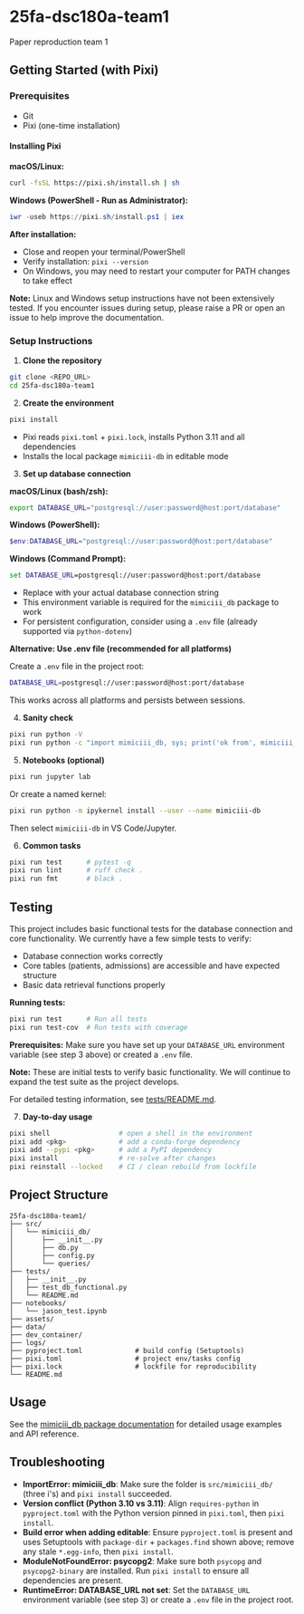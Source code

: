 # 25fa-dsc180a-team1
Paper reproduction team 1

## Getting Started (with Pixi)

### Prerequisites
- Git
- Pixi (one-time installation)

#### Installing Pixi

**macOS/Linux:**
```bash
curl -fsSL https://pixi.sh/install.sh | sh
```

**Windows (PowerShell - Run as Administrator):**
```powershell
iwr -useb https://pixi.sh/install.ps1 | iex
```

**After installation:**
- Close and reopen your terminal/PowerShell
- Verify installation: `pixi --version`
- On Windows, you may need to restart your computer for PATH changes to take effect

**Note:** Linux and Windows setup instructions have not been extensively tested. If you encounter issues during setup, please raise a PR or open an issue to help improve the documentation.

### Setup Instructions

1) **Clone the repository**
```bash
git clone <REPO_URL>
cd 25fa-dsc180a-team1
```

2) **Create the environment**
```bash
pixi install
```
- Pixi reads `pixi.toml` + `pixi.lock`, installs Python 3.11 and all dependencies
- Installs the local package `mimiciii-db` in editable mode

3) **Set up database connection**

**macOS/Linux (bash/zsh):**
```bash
export DATABASE_URL="postgresql://user:password@host:port/database"
```

**Windows (PowerShell):**
```powershell
$env:DATABASE_URL="postgresql://user:password@host:port/database"
```

**Windows (Command Prompt):**
```cmd
set DATABASE_URL=postgresql://user:password@host:port/database
```

- Replace with your actual database connection string
- This environment variable is required for the `mimiciii_db` package to work
- For persistent configuration, consider using a `.env` file (already supported via `python-dotenv`)

**Alternative: Use .env file (recommended for all platforms)**

Create a `.env` file in the project root:
```bash
DATABASE_URL=postgresql://user:password@host:port/database
```

This works across all platforms and persists between sessions.

4) **Sanity check**
```bash
pixi run python -V
pixi run python -c "import mimiciii_db, sys; print('ok from', mimiciii_db.__file__); print(sys.executable)"
```

5) **Notebooks (optional)**
```bash
pixi run jupyter lab
```

Or create a named kernel:
```bash
pixi run python -m ipykernel install --user --name mimiciii-db
```
Then select `mimiciii-db` in VS Code/Jupyter.

6) **Common tasks**
```bash
pixi run test      # pytest -q
pixi run lint      # ruff check .
pixi run fmt       # black .
```

## Testing

This project includes basic functional tests for the database connection and core functionality. We currently have a few simple tests to verify:

- Database connection works correctly
- Core tables (patients, admissions) are accessible and have expected structure
- Basic data retrieval functions properly

**Running tests:**
```bash
pixi run test      # Run all tests
pixi run test-cov  # Run tests with coverage
```

**Prerequisites:**
Make sure you have set up your `DATABASE_URL` environment variable (see step 3 above) or created a `.env` file.

**Note:** These are initial tests to verify basic functionality. We will continue to expand the test suite as the project develops.

For detailed testing information, see [tests/README.md](tests/README.md).

7) **Day-to-day usage**
```bash
pixi shell                 # open a shell in the environment
pixi add <pkg>             # add a conda-forge dependency
pixi add --pypi <pkg>      # add a PyPI dependency
pixi install               # re-solve after changes
pixi reinstall --locked    # CI / clean rebuild from lockfile
```

## Project Structure

```
25fa-dsc180a-team1/
├── src/
│   └── mimiciii_db/
│       ├── __init__.py
│       ├── db.py
│       ├── config.py
│       └── queries/
├── tests/
│   ├── __init__.py
│   ├── test_db_functional.py
│   └── README.md
├── notebooks/
│   └── jason_test.ipynb
├── assets/
├── data/
├── dev_container/
├── logs/
├── pyproject.toml             # build config (Setuptools)
├── pixi.toml                  # project env/tasks config
├── pixi.lock                  # lockfile for reproducibility
└── README.md
```

## Usage

See the [mimiciii_db package documentation](src/mimiciii_db/README.md) for detailed usage examples and API reference.

## Troubleshooting

- **ImportError: mimiciii_db**: Make sure the folder is `src/mimiciii_db/` (three i's) and `pixi install` succeeded.
- **Version conflict (Python 3.10 vs 3.11)**: Align `requires-python` in `pyproject.toml` with the Python version pinned in `pixi.toml`, then `pixi install`.
- **Build error when adding editable**: Ensure `pyproject.toml` is present and uses Setuptools with `package-dir` + `packages.find` shown above; remove any stale `*.egg-info`, then `pixi install`.
- **ModuleNotFoundError: psycopg2**: Make sure both `psycopg` and `psycopg2-binary` are installed. Run `pixi install` to ensure all dependencies are present.
- **RuntimeError: DATABASE_URL not set**: Set the `DATABASE_URL` environment variable (see step 3) or create a `.env` file in the project root.
